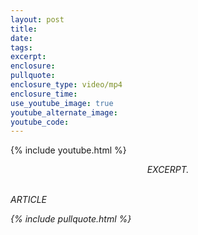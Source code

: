 ```yaml
---
layout: post
title:
date:
tags:
excerpt:
enclosure:
pullquote:
enclosure_type: video/mp4
enclosure_time:
use_youtube_image: true
youtube_alternate_image:
youtube_code:
---
```

{% include youtube.html %}

<p style="text-align: center;"><em><em>EXCERPT.</em></p>

<br>ARTICLE

{% include pullquote.html %}
